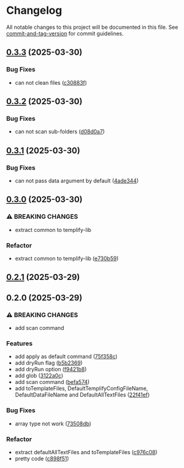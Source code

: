 # Changelog

All notable changes to this project will be documented in this file. See [commit-and-tag-version](https://github.com/absolute-version/commit-and-tag-version) for commit guidelines.

## [0.3.3](https://github.com/isdk/templify.js/compare/v0.3.2...v0.3.3) (2025-03-30)


### Bug Fixes

* can not clean files ([c30883f](https://github.com/isdk/templify.js/commit/c30883f4f8c36bd371ea218382e8d7bef3e5cafc))

## [0.3.2](https://github.com/isdk/templify.js/compare/v0.3.1...v0.3.2) (2025-03-30)


### Bug Fixes

* can not scan sub-folders ([d08d0a7](https://github.com/isdk/templify.js/commit/d08d0a7d4aa12d60e6db9cca5453ae4bc08002e5))

## [0.3.1](https://github.com/isdk/templify.js/compare/v0.3.0...v0.3.1) (2025-03-30)


### Bug Fixes

* can not pass data argument by default ([4ade344](https://github.com/isdk/templify.js/commit/4ade344748d5b66ac72e39cae0d4733ee0c8c5b6))

## [0.3.0](https://github.com/isdk/templify.js/compare/v0.2.1...v0.3.0) (2025-03-30)


### ⚠ BREAKING CHANGES

* extract common to templify-lib

### Refactor

* extract common to templify-lib ([e730b59](https://github.com/isdk/templify.js/commit/e730b59a042a52b1d6b7fbc90a1fa9c87b24b449))

## [0.2.1](https://github.com/isdk/templify.js/compare/v0.2.0...v0.2.1) (2025-03-29)

## 0.2.0 (2025-03-29)


### ⚠ BREAKING CHANGES

* add scan command

### Features

* add apply as default command ([75f358c](https://github.com/isdk/templify.js/commit/75f358cb5ac159eb2b89f0f2fb555778c55fd6f4))
* add dryRun flag ([b5b2369](https://github.com/isdk/templify.js/commit/b5b236995841dfd8051e2b1c04b24c058bd31d47))
* add dryRun option ([f9421b8](https://github.com/isdk/templify.js/commit/f9421b8ab2b42c785cdf6a5c67354e3c31576189))
* add glob ([3122a0c](https://github.com/isdk/templify.js/commit/3122a0c24562353b9c3b926ed9b22ef7daee3403))
* add scan command ([befa574](https://github.com/isdk/templify.js/commit/befa574db25894b7b8471da4bbdba5520308f562))
* add toTemplateFiles, DefaultTemplifyConfigFileName, DefaultDataFileName and DefaultAllTextFiles ([22f41ef](https://github.com/isdk/templify.js/commit/22f41ef43d276d501d6b7ed8a658d7ff550224ce))


### Bug Fixes

* array type not work ([73508db](https://github.com/isdk/templify.js/commit/73508db19776303229432cee30c87a31bf6af930))


### Refactor

* extract defaultAllTextFiles and toTemplateFiles ([c976c08](https://github.com/isdk/templify.js/commit/c976c084d461a4cfede8e6931fb2059b07bceef3))
* pretty code ([c898f51](https://github.com/isdk/templify.js/commit/c898f51bda5936b6fdda54cca109a80ee278987a))
